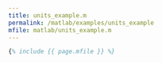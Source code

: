 ```yaml
---
title: units_example.m
permalink: /matlab/examples/units_example
mfile: matlab/units_example.m
---
```


```matlab
{% include {{ page.mfile }} %}
```